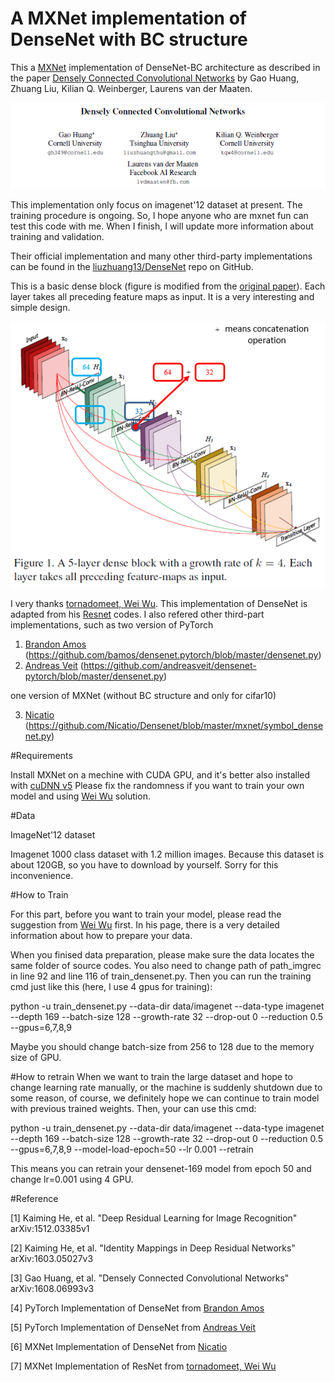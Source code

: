 # A MXNet implementation of DenseNet with BC structure

This a [MXNet](http://mxnet.io/) implementation of DenseNet-BC architecture as described in the paper [Densely Connected Convolutional Networks](https://arxiv.org/pdf/1608.06993v3.pdf) by Gao Huang, Zhuang Liu, Kilian Q. Weinberger, Laurens van der Maaten.

![](title.png)

This implementation only focus on imagenet'12 dataset at present. The training procedure is ongoing. So, I hope anyone who are mxnet fun can test this code with me. When I finish, I will update more information about training and validation.

Their official implementation and many other third-party implementations can be found in the [liuzhuang13/DenseNet](https://github.com/liuzhuang13/DenseNet) repo on GitHub.



This is a basic dense block (figure is modified from the [original paper](https://arxiv.org/pdf/1608.06993v3.pdf)). Each layer takes all preceding feature maps as input. It is a very interesting and simple design.

![](dense-block.png)

I very thanks [tornadomeet, Wei Wu](https://github.com/tornadomeet). This implementation of DenseNet is adapted from his [Resnet](https://github.com/tornadomeet/ResNet) codes. I also refered other third-part implementations, such as 
two version of PyTorch

1. [Brandon Amos](https://github.com/bamos)
(https://github.com/bamos/densenet.pytorch/blob/master/densenet.py)  
2. [Andreas Veit](https://github.com/andreasveit)
(https://github.com/andreasveit/densenet-pytorch/blob/master/densenet.py)

one version of MXNet (without BC structure and only for cifar10)

3. [Nicatio](https://github.com/Nicatio)
(https://github.com/Nicatio/Densenet/blob/master/mxnet/symbol_densenet.py)

#Requirements

Install MXNet on a mechine with CUDA GPU, and it's better also installed with [cuDNN v5](https://developer.nvidia.com/cudnn)
Please fix the randomness if you want to train your own model and using [Wei Wu](https://github.com/dmlc/mxnet/pull/3001/files) solution.

#Data

ImageNet'12 dataset

Imagenet 1000 class dataset with 1.2 million images. Because this dataset is about 120GB, so you have to download by yourself. Sorry for this inconvenience.

#How to Train

For this part, before you want to train your model, please read the suggestion from [Wei Wu](https://github.com/tornadomeet/ResNet) first. In his page, there is a very detailed information about how to prepare your data. 

When you finised data preparation, please make sure the data locates the same folder of source codes. You also need to change path of path_imgrec in line 92 and line 116 of train_densenet.py. Then you can
run the training cmd just like this (here, I use 4 gpus for training):

python -u train_densenet.py --data-dir data/imagenet --data-type imagenet --depth 169 --batch-size 128 --growth-rate 32 --drop-out 0 --reduction 0.5 --gpus=6,7,8,9

Maybe you should change batch-size from 256 to 128 due to the memory size of GPU.

#How to retrain
When we want to train the large dataset and hope to change learning rate manually, or the machine is suddenly shutdown due to some reason, of course, we definitely hope we can continue to train model with previous trained weights. Then, your can use this cmd:

python -u train_densenet.py --data-dir data/imagenet --data-type imagenet --depth 169 --batch-size 128 --growth-rate 32 --drop-out 0 --reduction 0.5 --gpus=6,7,8,9 --model-load-epoch=50 --lr 0.001 --retrain

This means you can retrain your densenet-169 model from epoch 50 and change lr=0.001 using 4 GPU.

#Reference

[1] Kaiming He, et al. "Deep Residual Learning for Image Recognition" arXiv:1512.03385v1

[2] Kaiming He, et al. "Identity Mappings in Deep Residual Networks" arXiv:1603.05027v3

[3] Gao Huang, et al. "Densely Connected Convolutional Networks" arXiv:1608.06993v3

[4] PyTorch Implementation of DenseNet from [Brandon Amos](https://github.com/bamos/densenet.pytorch/blob/master/densenet.py)

[5] PyTorch Implementation of DenseNet from [Andreas Veit](https://github.com/andreasveit/densenet-pytorch/blob/master/densenet.py)

[6] MXNet Implementation of DenseNet from [Nicatio](https://github.com/Nicatio)

[7] MXNet Implementation of ResNet from [tornadomeet, Wei Wu](https://github.com/tornadomeet/ResNet)
